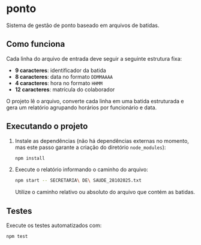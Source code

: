 # ponto

Sistema de gestão de ponto baseado em arquivos de batidas.

## Como funciona

Cada linha do arquivo de entrada deve seguir a seguinte estrutura fixa:

- **9 caracteres**: identificador da batida
- **8 caracteres**: data no formato `DDMMAAAA`
- **4 caracteres**: hora no formato `HHMM`
- **12 caracteres**: matrícula do colaborador

O projeto lê o arquivo, converte cada linha em uma batida estruturada e gera um relatório agrupando horários por funcionário e data.

## Executando o projeto

1. Instale as dependências (não há dependências externas no momento, mas este passo garante a criação do diretório `node_modules`):

   ```bash
   npm install
   ```

2. Execute o relatório informando o caminho do arquivo:

   ```bash
   npm start -- SECRETARIA\ DE\ SAUDE_28102025.txt
   ```

   Utilize o caminho relativo ou absoluto do arquivo que contém as batidas.

## Testes

Execute os testes automatizados com:

```bash
npm test
```

